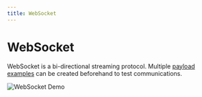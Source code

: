 ```yaml
---
title: WebSocket
---
```


# WebSocket

WebSocket is a bi-directional streaming protocol. Multiple [payload examples](../features/request-examples-and-payload-examples)
can be created beforehand to test communications.

![WebSocket Demo](../websocket.gif)
